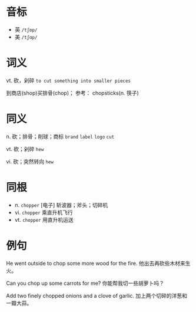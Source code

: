 # 音标

- 英 `/tʃɒp/`
- 美 `/tʃɑp/`

# 词义

vt. 砍，剁碎
`to cut something into smaller pieces`



到商店(shop)买排骨(chop)； 参考： chopsticks(n. 筷子)

# 同义

n. 砍；排骨；削球；商标
`brand` `label` `logo` `cut`

vt. 砍；剁碎
`hew`

vi. 砍；突然转向
`hew`

# 同根

- n. `chopper` [电子] 斩波器；斧头；切碎机
- vi. `chopper` 乘直升机飞行
- vt. `chopper` 用直升机运送

# 例句

He went outside to chop some more wood for the fire.
他出去再砍些木材来生火。

Can you chop up some carrots for me?
你能帮我切一些胡萝卜吗？

Add two finely chopped onions and a clove of garlic.
加上两个切碎的洋葱和一瓣大蒜。


